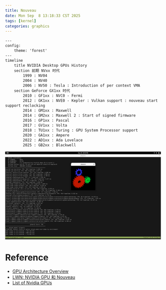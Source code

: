 ```yaml
---
title: Nouveau
date: Mon Sep  8 13:18:33 CST 2025
tags: [kernel]
categories: graphics
---
```


```mermaid
---
config:
    theme: 'forest'
---
timeline
    title NVIDIA Desktop GPUs History
    section 前期 NVxx 时代
        1999 : NV04
        2004 : NV40
        2006 : NV50 : Tesla : Introduction of per context VMA
    section GeForce GX1xx 时代
        2010 : GF1xx : NVC0 - Fermi
        2012 : GK1xx : NVE0 - Kepler : Vulkan support : nouveau start support reclocking
        2014 : GM1xx : Maxwell
        2014 : GM2xx : Maxwell 2 : Start of signed firmware
        2016 : GP1xx : Pascal
        2017 : GV1xx : Volta
        2018 : TU1xx : Turing : GPU System Processor support
        2020 : GA1xx : Ampere
        2022 : AD1xx : Ada Lovelace
        2025 : GB2xx : Blackwell
```
<!--more-->

![](/images/nouveau/benchmarks-on-gp108.png)

# Reference

- [GPU Architecture Overview](https://insujang.github.io/2017-04-27/gpu-architecture-overview/)
- [LWN: NVIDIA GPU 和 Nouveau](https://blog.csdn.net/Linux_Everything/article/details/127780944)
- [List of Nvidia GPUs](https://en.wikipedia.org/wiki/List_of_Nvidia_graphics_processing_units)
